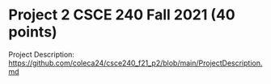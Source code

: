 # Project 2 CSCE 240 Fall 2021 (40 points)

Project Description: https://github.com/coleca24/csce240_f21_p2/blob/main/ProjectDescription.md
